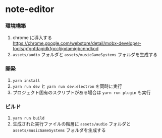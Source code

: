 # note-editor


### 環境構築

1. chrome に導入する  
https://chrome.google.com/webstore/detail/mobx-developer-tools/pfgnfdagidkfgccljigdamigbcnndkod
1. `assets/audio` フォルダと `assets/musicGameSystems` フォルダを生成する

### 開発

1. `yarn install` 
1. `yarn run dev` と `yarn run dev:electron` を同時に実行 
1. プロジェクト固有のスクリプトがある場合は `yarn run plugin` も実行

### ビルド

1. `yarn run build`
1. 生成された実行ファイルの階層に `assets/audio` フォルダと `assets/musicGameSystems` フォルダを生成する
